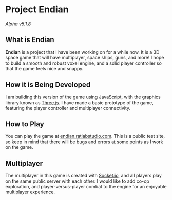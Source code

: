 # Project Endian
*Alpha v5.1.8*

## What is Endian
**Endian** is a project that I have been working on for a while now. It is a 3D space game that will have multiplayer, space ships, guns, and more! I hope to build a smooth and robust voxel engine, and a solid player controller so that the game feels nice and snappy.

## How it is Being Developed
I am building this version of the game using JavaScript, with the graphics library known as [Three.js](https://threejs.org/). I have made a basic prototype of the game, featuring the player controller and multiplayer connectivity.

## How to Play
You can play the game at [endian.ratlabstudio.com](https://endian.ratlabstudio.com). This is a public test site, so keep in mind that there will be bugs and errors at some points as I work on the game.

## Multiplayer
The multiplayer in this game is created with [Socket.io](https://socket.io/), and all players play on the same public server with each other. I would like to add co-op exploration, and player-versus-player combat to the engine for an enjoyable multiplayer experience.
